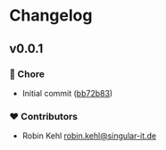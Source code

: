 # Changelog


## v0.0.1


### 🏡 Chore

- Initial commit ([bb72b83](https://github.com/OrbisK/vue-use-paint-worklet-fn/commit/bb72b83))

### ❤️ Contributors

- Robin Kehl <robin.kehl@singular-it.de>

